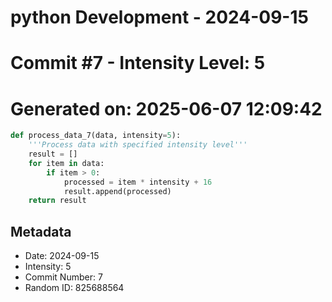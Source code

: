 ﻿# python Development - 2024-09-15
# Commit #7 - Intensity Level: 5
# Generated on: 2025-06-07 12:09:42
```python
def process_data_7(data, intensity=5):
    '''Process data with specified intensity level'''
    result = []
    for item in data:
        if item > 0:
            processed = item * intensity + 16
            result.append(processed)
    return result
```
## Metadata
- Date: 2024-09-15
- Intensity: 5
- Commit Number: 7
- Random ID: 825688564
